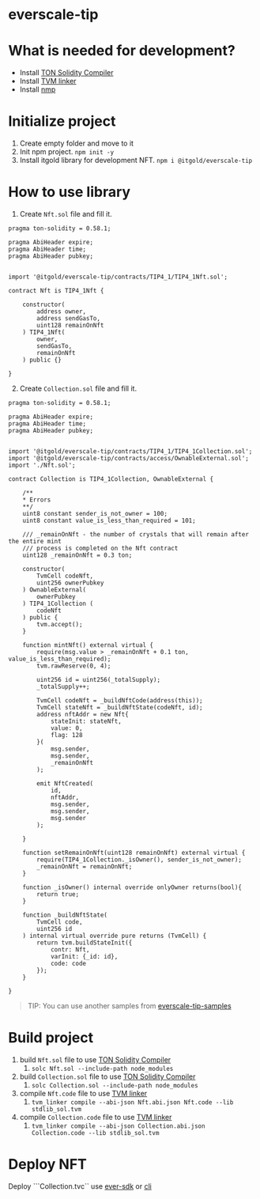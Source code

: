 # everscale-tip


# What is needed for development?

- Install [TON Solidity Compiler](https://github.com/tonlabs/TON-Solidity-Compiler.git)
- Install [TVM linker](https://github.com/tonlabs/TVM-linker/releases/tag/0.14.2)
- Install [nmp](https://www.npmjs.com/)

# Initialize project

1. Create empty folder and move to it
1. Init npm project. ```npm init -y```
1. Install itgold library for development NFT. ```npm i @itgold/everscale-tip```

# How to use library

1. Create ```Nft.sol``` file and fill it.

```solidity
pragma ton-solidity = 0.58.1;

pragma AbiHeader expire;
pragma AbiHeader time;
pragma AbiHeader pubkey;


import '@itgold/everscale-tip/contracts/TIP4_1/TIP4_1Nft.sol';

contract Nft is TIP4_1Nft {

    constructor(
        address owner,
        address sendGasTo,
        uint128 remainOnNft
    ) TIP4_1Nft(
        owner,
        sendGasTo,
        remainOnNft
    ) public {}

}
```

2. Create ```Collection.sol``` file and fill it.

```solidity
pragma ton-solidity = 0.58.1;

pragma AbiHeader expire;
pragma AbiHeader time;
pragma AbiHeader pubkey;


import '@itgold/everscale-tip/contracts/TIP4_1/TIP4_1Collection.sol';
import '@itgold/everscale-tip/contracts/access/OwnableExternal.sol';
import './Nft.sol';

contract Collection is TIP4_1Collection, OwnableExternal {

    /**
    * Errors
    **/
    uint8 constant sender_is_not_owner = 100;
    uint8 constant value_is_less_than_required = 101;

    /// _remainOnNft - the number of crystals that will remain after the entire mint 
    /// process is completed on the Nft contract
    uint128 _remainOnNft = 0.3 ton;

    constructor(
        TvmCell codeNft, 
        uint256 ownerPubkey
    ) OwnableExternal(
        ownerPubkey
    ) TIP4_1Collection (
        codeNft
    ) public {
        tvm.accept();
    }

    function mintNft() external virtual {
        require(msg.value > _remainOnNft + 0.1 ton, value_is_less_than_required);
        tvm.rawReserve(0, 4);

        uint256 id = uint256(_totalSupply);
        _totalSupply++;

        TvmCell codeNft = _buildNftCode(address(this));
        TvmCell stateNft = _buildNftState(codeNft, id);
        address nftAddr = new Nft{
            stateInit: stateNft,
            value: 0,
            flag: 128
        }(
            msg.sender,
            msg.sender,
            _remainOnNft
        ); 

        emit NftCreated(
            id, 
            nftAddr,
            msg.sender,
            msg.sender, 
            msg.sender
        );
    
    }

    function setRemainOnNft(uint128 remainOnNft) external virtual {
        require(TIP4_1Collection._isOwner(), sender_is_not_owner);
        _remainOnNft = remainOnNft;
    } 

    function _isOwner() internal override onlyOwner returns(bool){
        return true;
    }

    function _buildNftState(
        TvmCell code,
        uint256 id
    ) internal virtual override pure returns (TvmCell) {
        return tvm.buildStateInit({
            contr: Nft,
            varInit: {_id: id},
            code: code
        });
    }

}
```

> TIP: You can use another samples from [everscale-tip-samples](https://github.com/itgoldio/everscale-tip-samples/tree/main/demo)

# Build project

1. build ```Nft.sol``` file to use [TON Solidity Compiler](https://github.com/tonlabs/TON-Solidity-Compiler.git)
   1. ```solc Nft.sol --include-path node_modules```
1. build ```Collection.sol``` file to use [TON Solidity Compiler](https://github.com/tonlabs/TON-Solidity-Compiler.git)
   1. ```solc Collection.sol --include-path node_modules```
1. compile ```Nft.code``` file to use  [TVM linker](https://github.com/tonlabs/TVM-linker/releases/tag/0.14.2) 
   1. ```tvm_linker compile --abi-json Nft.abi.json Nft.code --lib stdlib_sol.tvm```
1. compile ```Collection.code``` file to use  [TVM linker](https://github.com/tonlabs/TVM-linker/releases/tag/0.14.2) 
   1. ```tvm_linker compile --abi-json Collection.abi.json Collection.code --lib stdlib_sol.tvm```

# Deploy NFT

Deploy ```Collection.tvc`` use [ever-sdk](https://github.com/tonlabs/ever-sdk) or [cli](https://github.com/tonlabs/tonos-cli)

